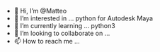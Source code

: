 - 👋 Hi, I’m @Matteo
- 👀 I’m interested in ... python for Autodesk Maya
- 🌱 I’m currently learning ... python3
- 💞️ I’m looking to collaborate on ...
- 📫 How to reach me ...

<!---
MatMate/MatMate is a ✨ special ✨ repository because its `README.md` (this file) appears on your GitHub profile.
You can click the Preview link to take a look at your changes.
--->
